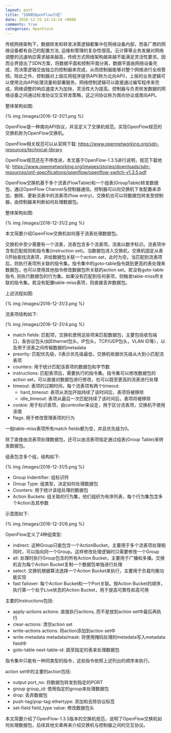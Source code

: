 ```yaml
---
layout: post
title: "SDN和OpenFlow介绍"
date: 2016-12-31 14:14:24 +0800
comments: true
categories: OpenStack
---
```

传统网络架构下，数据转发和转发决策逻辑都集中在网络设备内部，而各厂商的网络设备都有自己的配置方法, 运维和管理的复杂性很高。云计算等业务发展对网络调整的迅速响应需求越来越高，传统方式网络架构越来越不能满足灵活性要求。因而业界提出了SDN方案，将数据平面和控制平面分离，数据平面由网络设备完成，而决策逻辑交由独立的控制器来完成，从而控制器能够对整个网络进行全局管控。除此之外，控制器对上层应用程序提供API(称为北向API)，上层的业务逻辑可以使用北向API处理流量和部署服务，网络控制逻辑可以直接通过编写程序来完成，网络调整的响应速度大为加快，灵活性大为提高。控制器与负责转发数据的网络设备之间通过标准协议交互转发策略，这之间协议称为南向协议或南向API。

整体架构如图:

{% img /images/2016-12-31/1.png %}

OpenFlow是一种南向API协议，并且定义了交换机规范。实现OpenFlow规范的交换机称为OpenFlow交换机。

<!--more-->

OpenFlow相关规范可以从官网下载:
https://www.opennetworking.org/sdn-resources/technical-library

OpenFlow规范还在不停改进，本文基于OpenFlow-1.3.5进行说明，规范下载地址:
https://www.opennetworking.org/images/stories/downloads/sdn-resources/onf-specifications/openflow/openflow-switch-v1.3.5.pdf

OpenFlow交换机基于多个流表(FlowTable)和一个组表(GroupTable)转发数据包，通过OpenFlow Channel与控制器通信。控制器可以向交换机下发配置来添加、删除、更新流表中的流表项(flow entry)，交换机也可以将数据包转发至控制器，由控制器来判断如何处理数据包。

整体架构如图:

{% img /images/2016-12-31/2.png %}

本文简要介绍OpenFlow交换机如何基于流表处理数据包。

交换机中至少需要有一个流表，流表包含多个流表项。流表以数字标识。流表项中含有匹配规则和指令集(instruction set)。当数据包进入交换机，交换机固定从表0开始查找流表项，并给数据包关联一个action set，此时为空。当匹配到流表项后，则执行表项所关联的指令集。指令集中的goto-table指令跳到更高的表处理来数据包，也可以使用其他指令修改数据包所关联的action set。若没有goto-table指令, 则执行数据包的行为集。如果没有匹配到任何表项，则触发table-miss所关联的指令集。若没有配置table-miss表项，则直接丢弃数据包。

上述流程如图:

{% img /images/2016-12-31/3.png %}

流表项结构如下:

{% img /images/2016-12-31/4.png %}

* match fields: 匹配项，交换机使用这些项来匹配数据包，主要包括收包端口，各协议包头(如Ethernet包头，IP包头，TCP/UDP包头，VLAN ID等），以及用于流表之间传输数据的metadata
* preority: 匹配优先级，0表示优先级最低，交换机依据优先级从大到小匹配流表项
* counters: 用于统计匹配该表项的数据包和字节数
* instructions: 匹配表项后，需要执行的指令集。指令集可以修改数据包的action set，可以直接对数据包进行修改，也可以跳至更高的流表进行处理
* timeout: 表项的过期时间，每个流表项有两个timeout:
    * hard_timeout: 表项从添加开始持续了该时间后，表项将被移除
    * idle_timeout: 表项从最后一次匹配持续了该时间后，表项将被移除
* cookie: 用于标识表项，由controller来设定，用于区分流表项，交换机不使用该值
* flags: 用于修改管理表项的行为

一般table-miss表项所有match fields都为空，并且优先级为0。

除了直接由流表项处理数据包，还可以由流表项指定通过组表(Group Table)来转发数据包。

组表包含多个组，结构如下:

{% img /images/2016-12-31/5.png %}

* Group Indentifier: 组标识符
* Group Type: 组类型，决定如何处理数据包
* Counters: 用于统计该组处理的数据包
* Action Buckets: 组关联的行为集，他们组织为有序列表，每个行为集包含多个Action及其参数

示意图如下:

{% img /images/2016-12-31/6.png %}

OpenFlow定义了4种组类型:
* indirect: 这种Group只能包含一个ActionBucket，主要用于多个流表项处理相同时，可以指向同一个Group。这样修改处理逻辑时只需要修改一个Group
* all: 处理时执行Group包含的所有Action Bucket，主要用于广播和多播。交换机会为每个Action Bucket复制一个数据包单独进行处理
* select: 交换机根据算法选择一个Action Bucket来执行，主要用于负载均衡功能实现
* fast failover: 每个Action Bucket和一个Port关联。按Action Bucket的顺序，执行第一个处于Live状态的Action Bucket，用于提高可靠性和高可用

主要的Instructions包括:

* apply-actions actions: 直接执行actions, 而不是放到action set中最后再执行
* clear-actions: 清空action set
* write-actions actions: 将action添加到action set中
* write-metadata metadata/mask: 将使用掩码处理的metadata写入metadata field中
* goto-table next-table-id: 跳至指定的表来处理数据包

指令集中只能有一种同类型的指令，这些指令依照上述列出的顺序来执行。

action set中的主要的action包括:

* output port_no: 将数据包转发到指定的PORT
* group group_id: 使用指定的group来处理数据包
* drop: 丢弃数据包
* push-tag/pop-tag ethertype: 添加和去除协议标签
* set-field field_type value: 修改数据包头

本文简要介绍了OpenFlow-1.3.5版本的交换机规范，说明了OpenFlow交换机如何处理数据包，后续其他文章再来介绍交换机与控制器之间的交互协议。
